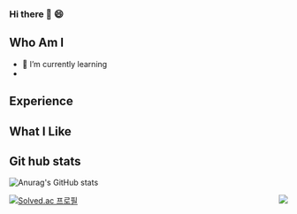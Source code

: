 ### Hi there 👋 😄

## Who Am I
 - 🌱 I’m currently learning 
 - 
## Experience

## What I Like

## Git hub stats 

<!--
**SukWooJung/SukWooJung** is a ✨ _special_ ✨ repository because its `README.md` (this file) appears on your GitHub profile.

Here are some ideas to get you started:

- 🔭 I’m currently working on ...
- 
- 👯 I’m looking to collaborate on ...
- 🤔 I’m looking for help with ...
- 💬 Ask me about ...
- 📫 How to reach me: ...
- 😄 Pronouns: ...
- ⚡ Fun fact: ...
-->

![Anurag's GitHub stats](https://github-readme-stats.vercel.app/api?username=SukWooJung&show_icons=true&theme=radical)

[![Solved.ac
프로필](http://mazassumnida.wtf/api/v2/generate_badge?boj=ggp03016)](https://solved.ac/ggp03016)
<img align='right' src="http://mazassumnida.wtf/api/v2/generate_badge?boj=ggp03016">
